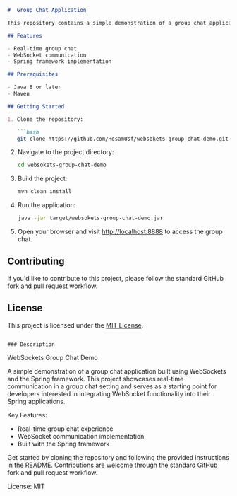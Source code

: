 

```markdown
#  Group Chat Application

This repository contains a simple demonstration of a group chat application built using WebSockets. The application is developed with the Spring framework, showcasing the integration of WebSocket functionality.

## Features

- Real-time group chat
- WebSocket communication
- Spring framework implementation

## Prerequisites

- Java 8 or later
- Maven

## Getting Started

1. Clone the repository:

   ```bash
   git clone https://github.com/HosamUsf/websokets-group-chat-demo.git
   ```

2. Navigate to the project directory:

   ```bash
   cd websokets-group-chat-demo
   ```

3. Build the project:

   ```bash
   mvn clean install
   ```

4. Run the application:

   ```bash
   java -jar target/websokets-group-chat-demo.jar
   ```

5. Open your browser and visit [http://localhost:8888](http://localhost:8888) to access the group chat.

## Contributing

If you'd like to contribute to this project, please follow the standard GitHub fork and pull request workflow.

## License

This project is licensed under the [MIT License](LICENSE).

```

### Description

```
WebSockets Group Chat Demo

A simple demonstration of a group chat application built using WebSockets and the Spring framework. This project showcases real-time communication in a group chat setting and serves as a starting point for developers interested in integrating WebSocket functionality into their Spring applications.

Key Features:
- Real-time group chat experience
- WebSocket communication implementation
- Built with the Spring framework

Get started by cloning the repository and following the provided instructions in the README. Contributions are welcome through the standard GitHub fork and pull request workflow.

License: MIT
```
